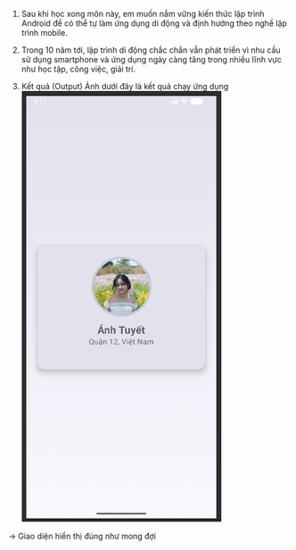 
1. Sau khi học xong môn này, em muốn nắm vững kiến thức lập trình Android để có thể tự làm ứng dụng di động và định hướng theo nghề lập trình mobile.

2. Trong 10 năm tới, lập trình di động chắc chắn vẫn phát triển vì nhu cầu sử dụng smartphone và ứng dụng ngày càng tăng trong nhiều lĩnh vực như học tập, công việc, giải trí.

3. Kết quả (Output)
Ảnh dưới đây là kết quả chạy ứng dụng
   ![img.png](img.png)

→ Giao diện hiển thị đúng như mong đợi

